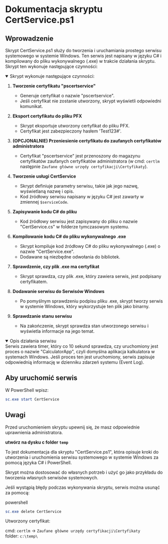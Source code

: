 # Dokumentacja skryptu CertService.ps1

## Wprowadzenie

Skrypt CertService.ps1 służy do tworzenia i uruchamiania prostego serwisu systemowego w systemie Windows. Ten serwis jest napisany w języku C# i kompilowany do pliku wykonywalnego (.exe) w trakcie działania skryptu. Skrypt ten wykonuje następujące czynności:

<details open>
  <summary>Skrypt wykonuje następujące czynności:</summary>

1. **Tworzenie certyfikatu "pscertservice"**
   - Generuje certyfikat o nazwie "pscertservice".
   - Jeśli certyfikat nie zostanie utworzony, skrypt wyświetli odpowiedni komunikat.

2. **Eksport certyfikatu do pliku PFX**
   - Skrypt eksportuje utworzony certyfikat do pliku PFX.
   - Certyfikat jest zabezpieczony hasłem 'Test123#'.

3. **(OPCJONALNIE) Przeniesienie certyfikatu do zaufanych certyfikatów administratora**
   - Certyfikat "pscertservice" jest przenoszony do magazynu certyfikatów zaufanych certyfikatów administratora (w cmd: `certlm` następnie `Zaufane główne urzędy certyfikacji\Certyfikaty`).

4. **Tworzenie usługi CertService**
   - Skrypt definiuje parametry serwisu, takie jak jego nazwę, wyświetlaną nazwę i opis.
   - Kod źródłowy serwisu napisany w języku C# jest zawarty w zmiennej `$serviceCode`.

5. **Zapisywanie kodu C# do pliku**
   - Kod źródłowy serwisu jest zapisywany do pliku o nazwie "CertService.cs" w folderze tymczasowym systemu.

6. **Kompilowanie kodu C# do pliku wykonywalnego .exe**
   - Skrypt kompiluje kod źródłowy C# do pliku wykonywalnego (.exe) o nazwie "CertService.exe".
   - Dodawane są niezbędne odwołania do bibliotek.

7. **Sprawdzenie, czy plik .exe ma certyfikat**
   - Skrypt sprawdza, czy plik .exe, który zawiera serwis, jest podpisany certyfikatem.

8. **Dodawanie serwisu do Serwisów Windows**
   - Po pomyślnym sprawdzeniu podpisu pliku .exe, skrypt tworzy serwis w systemie Windows, który wykorzystuje ten plik jako binarny.

9. **Sprawdzanie stanu serwisu**
    - Na zakończenie, skrypt sprawdza stan utworzonego serwisu i wyświetla informacje na jego temat.

</details>

<details open>
  <summary>Opis działania serwisu</summary>
    Serwis zawiera timer, który co 10 sekund sprawdza, czy uruchomiony jest proces o nazwie "CalculatorApp", czyli domyślna aplikacja kalkulatora w systemach Windows. Jeśli proces ten jest uruchomiony, serwis zapisuje odpowiednią informację w dzienniku zdarzeń systemu (Event Log).
</details>

## Aby uruchomić serwis
W PowerShell wpisz:

```powershell
sc.exe start CertService
```

## Uwagi

Przed uruchomieniem skryptu upewnij się, że masz odpowiednie uprawnienia administratora.

**utwórz na dysku c folder `temp`**

To jest dokumentacja dla skryptu "CertService.ps1", która opisuje kroki do utworzenia i uruchomienia serwisu systemowego w systemie Windows za pomocą języka C# i PowerShell.

Skrypt można dostosować do własnych potrzeb i użyć go jako przykładu do tworzenia własnych serwisów systemowych.

Jeśli wystąpią błędy podczas wykonywania skryptu, serwis można usunąć za pomocą:

powershell

```powershell
sc.exe delete CertService
```

Utworzony certyfikat:

cmd: `certlm` -> `Zaufane główne urzędy certyfikacji\Certyfikaty` <br>
folder: `c:\temp\`
